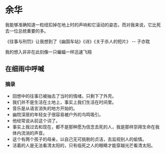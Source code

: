 # 余华

我能够准确知道一粒纽扣掉在地上时的声响和它滚动的姿态，而对我来说，它比死去一位总统重要的多。

《往事与刑罚》让我想到了《幽国车站》《诗》《关于杀人的短片》 -- 子亦耽

我的想入非非在此刻像一只蝙蝠一样迅速飞翔

## 在细雨中呼喊

### **摘录**

- 回想中的往事已被抽去了当时的情绪，只剩下了外壳。
- 我们并不是生活在土地上，事实上我们生活在时间里。
- 音乐是从语言消失的地方开始的。
- 幽院深居的年轻女子很容易被户外的鸟鸣吸引。
- 他经常说从前这个词了。
- 事实上我过去和现在，都不是那种愿为信念去死的人，我是那样崇拜生命在我体内流淌的声音。
- 这个有两个孩子的母亲，以自己无可挑剔的贞洁，去监视别人的偷情。
- 活着的人是无法看清太阳的，只有临死之人的眼睛才能穿越光芒看清太阳。